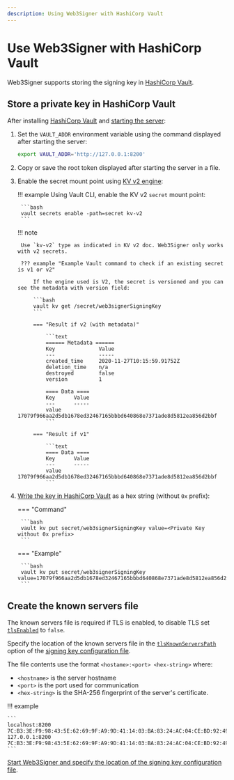 ```yaml
---
description: Using Web3Signer with HashiCorp Vault
---
```


# Use Web3Signer with HashiCorp Vault

Web3Signer supports storing the signing key in [HashiCorp Vault](https://www.hashicorp.com/products/vault/).

## Store a private key in HashiCorp Vault

After installing [HashiCorp Vault](https://learn.hashicorp.com/vault/getting-started/install) and
[starting the server](https://learn.hashicorp.com/vault/getting-started/dev-server):

1. Set the `VAULT_ADDR` environment variable using the command displayed after starting the server:

    ```bash
    export VAULT_ADDR='http://127.0.0.1:8200'
    ```

1. Copy or save the root token displayed after starting the server in a file.

1. Enable the secret mount point using [KV v2 engine](https://www.vaultproject.io/docs/secrets/kv/kv-v2):

    !!! example
        Using Vault CLI, enable the KV v2 `secret` mount point:

        ```bash
        vault secrets enable -path=secret kv-v2
        ```

    !!! note

        Use `kv-v2` type as indicated in KV v2 doc. Web3Signer only works with v2 secrets.

        ??? example "Example Vault command to check if an existing secret is v1 or v2"

            If the engine used is V2, the secret is versioned and you can see the metadata with version field:

            ```bash
            vault kv get /secret/web3signerSigningKey
            ```

            === "Result if v2 (with metadata)"

                ```text
                ====== Metadata ======
                Key              Value
                ---              -----
                created_time     2020-11-27T10:15:59.91752Z
                deletion_time    n/a
                destroyed        false
                version          1

                ==== Data ====
                Key      Value
                ---      -----
                value    17079f966aa2d5db1678ed32467165bbbd640868e7371ade8d5812ea856d2bbf
                ```

            === "Result if v1"

                ```text
                ==== Data ====
                Key      Value
                ---      -----
                value    17079f966aa2d5db1678ed32467165bbbd640868e7371ade8d5812ea856d2bbf
                ```

1. [Write the key in HashiCorp Vault](https://learn.hashicorp.com/vault/getting-started/first-secret) as a hex string (without `0x` prefix):

    === "Command"

        ```bash
        vault kv put secret/web3signerSigningKey value=<Private Key without 0x prefix>
        ```

    === "Example"

        ```bash
        vault kv put secret/web3signerSigningKey value=17079f966aa2d5db1678ed32467165bbbd640868e7371ade8d5812ea856d2bbf
        ```

## Create the known servers file

The known servers file is required if TLS is enabled, to disable TLS set [`tlsEnabled`](../../Reference/Key-Configuration-Files.md#hashicorp-vault)
to `false`.

Specify the location of the known servers file in the [`tlsKnownServersPath`](../../Reference/Key-Configuration-Files.md#hashicorp-vault)
option of the [signing key configuration file].

The file contents use the format `<hostame>:<port> <hex-string>` where:

* `<hostname>` is the server hostname
* `<port>` is the port used for communication
* `<hex-string>` is the SHA-256 fingerprint of the server's certificate.

!!! example

    ```
    localhost:8200 7C:B3:3E:F9:98:43:5E:62:69:9F:A9:9D:41:14:03:BA:83:24:AC:04:CE:BD:92:49:1B:8D:B2:A4:86:39:4C:BB
    127.0.0.1:8200 7C:B3:3E:F9:98:43:5E:62:69:9F:A9:9D:41:14:03:BA:83:24:AC:04:CE:BD:92:49:1B:8D:B2:A4:86:39:4C:BB
    ```

[Start Web3Signer and specify the location of the signing key configuration file].

<!-- Links -->
[signing key configuration file]: ../Use-Signing-Keys.md
[Start Teku]: https://docs.teku.consensys.net/en/latest/HowTo/Get-Started/Register-Validators/#start-teku
[Start Web3Signer and specify the location of the signing key configuration file]: ../Get-Started/Start-Web3Signer.md
